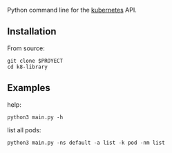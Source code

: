
Python command line for the [kubernetes](http://kubernetes.io/) API.

## Installation

From source:

```
git clone $PROYECT
cd k8-library
```

## Examples

help:

``` shell
python3 main.py -h
```

list all pods:

``` shell
python3 main.py -ns default -a list -k pod -nm list
```

